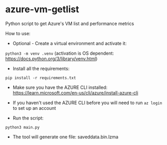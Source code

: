 # azure-vm-getlist
Python script to get Azure's VM list and performance metrics

How to use:

- Optional - Create a virtual environment and activate it:

`python3 -m venv .venv`
(activation is OS dependent: https://docs.python.org/3/library/venv.html)


- Install all the requirements:

`pip install -r requirements.txt`


- Make sure you have the AZURE CLI installed: https://learn.microsoft.com/en-us/cli/azure/install-azure-cli

- If you haven't used the AZURE CLI before you will need to run `az login` to set up an account

- Run the script:

`python3 main.py`

- The tool will generate one file:  saveddata.bin.lzma

